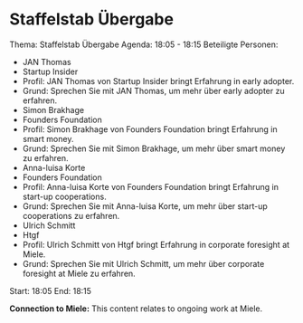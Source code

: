 # Staffelstab Übergabe
Thema: Staffelstab Übergabe
Agenda: 18:05 - 18:15
Beteiligte Personen:
- JAN Thomas
- Startup Insider
- Profil: JAN Thomas von Startup Insider bringt Erfahrung in early adopter.
- Grund: Sprechen Sie mit JAN Thomas, um mehr über early adopter zu erfahren.
- Simon Brakhage
- Founders Foundation
- Profil: Simon Brakhage von Founders Foundation bringt Erfahrung in smart money.
- Grund: Sprechen Sie mit Simon Brakhage, um mehr über smart money zu erfahren.
- Anna-luisa Korte
- Founders Foundation
- Profil: Anna-luisa Korte von Founders Foundation bringt Erfahrung in start-up cooperations.
- Grund: Sprechen Sie mit Anna-luisa Korte, um mehr über start-up cooperations zu erfahren.
- Ulrich Schmitt
- Htgf
- Profil: Ulrich Schmitt von Htgf bringt Erfahrung in corporate foresight at Miele.
- Grund: Sprechen Sie mit Ulrich Schmitt, um mehr über corporate foresight at Miele zu erfahren.

Start: 18:05
End: 18:15

**Connection to Miele:** This content relates to ongoing work at Miele.

